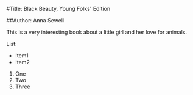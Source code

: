 #Title: Black Beauty, Young Folks' Edition

##Author: Anna Sewell

This is a very interesting book about a little girl and her love for animals.

List:

- Item1
- Item2

1. One
2. Two
3. Three
